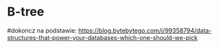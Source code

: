 # B-tree

#dokoncz na podstawie:
https://blog.bytebytego.com/i/99358794/data-structures-that-power-your-databases-which-one-should-we-pick